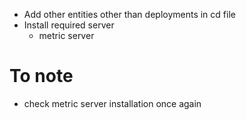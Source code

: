 
- Add other entities other than deployments in cd file 
- Install required server 
  - metric server 

# To note 

- check metric server installation once again 

